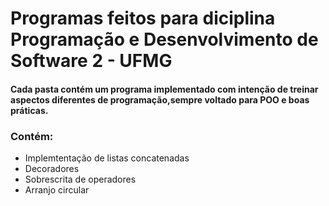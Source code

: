 # Programas feitos para diciplina Programação e Desenvolvimento de Software 2 - UFMG

#### Cada pasta contém um programa implementado com intenção de treinar aspectos diferentes de programação,sempre voltado para POO e boas práticas.

### Contém:

- Implemtentação de listas concatenadas
- Decoradores
- Sobrescrita de operadores
- Arranjo circular
